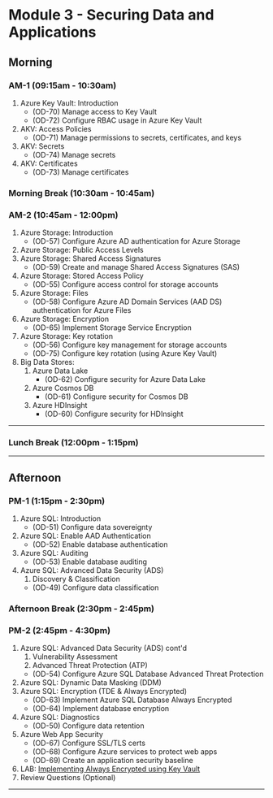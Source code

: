 <!-- Headings -->
# Module 3 - Securing Data and Applications

## Morning
### AM-1 (09:15am - 10:30am)
<!-- OL  -->
1. Azure Key Vault: Introduction
    * (OD-70) Manage access to Key Vault
    * (OD-72) Configure RBAC usage in Azure Key Vault
1. AKV: Access Policies
    * (OD-71) Manage permissions to secrets, certificates, and keys
1. AKV: Secrets
    * (OD-74) Manage secrets
1. AKV: Certificates
    * (OD-73) Manage certificates

### Morning Break (10:30am - 10:45am)

### AM-2 (10:45am - 12:00pm)
<!-- OL  -->
1. Azure Storage: Introduction
    * (OD-57) Configure Azure AD authentication for Azure Storage
1. Azure Storage: Public Access Levels
1. Azure Storage: Shared Access Signatures
    * (OD-59) Create and manage Shared Access Signatures (SAS)
1. Azure Storage: Stored Access Policy
    * (OD-55) Configure access control for storage accounts
1. Azure Storage: Files
    * (OD-58) Configure Azure AD Domain Services (AAD DS) authentication for Azure Files
1. Azure Storage: Encryption
    * (OD-65) Implement Storage Service Encryption
1. Azure Storage: Key rotation
    * (OD-56) Configure key management for storage accounts
    * (OD-75) Configure key rotation (using Azure Key Vault)
1. Big Data Stores:
    1. Azure Data Lake
        * (OD-62) Configure security for Azure Data Lake
    1. Azure Cosmos DB
        * (OD-61) Configure security for Cosmos DB 
    1. Azure HDInsight
        * (OD-60) Configure security for HDInsight
    
___
### Lunch Break (12:00pm - 1:15pm)
___

## Afternoon

### PM-1 (1:15pm - 2:30pm)
1. Azure SQL: Introduction
    * (OD-51) Configure data sovereignty
1. Azure SQL: Enable AAD Authentication
    * (OD-52) Enable database authentication
1. Azure SQL: Auditing
    * (OD-53) Enable database auditing
1. Azure SQL: Advanced Data Security (ADS)
    1. Discovery & Classification
    * (OD-49) Configure data classification

### Afternoon Break (2:30pm - 2:45pm)

### PM-2 (2:45pm - 4:30pm)
1. Azure SQL: Advanced Data Security (ADS) cont'd
    1. Vulnerability Assessment
    1. Advanced Threat Protection (ATP)
    * (OD-54) Configure Azure SQL Database Advanced Threat Protection
1. Azure SQL: Dynamic Data Masking (DDM)
1. Azure SQL: Encryption (TDE & Always Encrypted)
    * (OD-63) Implement Azure SQL Database Always Encrypted
    * (OD-64) Implement database encryption
1. Azure SQL: Diagnostics
    * (OD-50) Configure data retention
1. Azure Web App Security
    * (OD-67) Configure SSL/TLS certs
    * (OD-68) Configure Azure services to protect web apps
    * (OD-69) Create an application security baseline
1. LAB: [Implementing Always Encrypted using Key Vault](https://github.com/MicrosoftLearning/AZ-500-Azure-Security/blob/master/Instructions/Labs/Module_1/LAB_02_Key_Vault.md "Lab instructions")
1. Review Questions (Optional)
___
